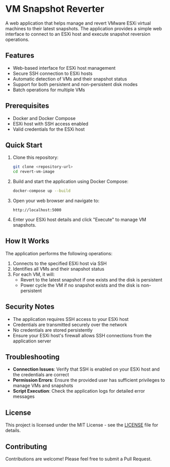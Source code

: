 # VM Snapshot Reverter

A web application that helps manage and revert VMware ESXi virtual machines to their latest snapshots. The application provides a simple web interface to connect to an ESXi host and execute snapshot reversion operations.

## Features

- Web-based interface for ESXi host management
- Secure SSH connection to ESXi hosts
- Automatic detection of VMs and their snapshot status
- Support for both persistent and non-persistent disk modes
- Batch operations for multiple VMs

## Prerequisites

- Docker and Docker Compose
- ESXi host with SSH access enabled
- Valid credentials for the ESXi host

## Quick Start

1. Clone this repository:
   ```bash
   git clone <repository-url>
   cd revert-vm-image
   ```

2. Build and start the application using Docker Compose:
   ```bash
   docker-compose up --build
   ```

3. Open your web browser and navigate to:
   ```
   http://localhost:5000
   ```

4. Enter your ESXi host details and click "Execute" to manage VM snapshots.

## How It Works

The application performs the following operations:

1. Connects to the specified ESXi host via SSH
2. Identifies all VMs and their snapshot status
3. For each VM, it will:
   - Revert to the latest snapshot if one exists and the disk is persistent
   - Power cycle the VM if no snapshot exists and the disk is non-persistent

## Security Notes

- The application requires SSH access to your ESXi host
- Credentials are transmitted securely over the network
- No credentials are stored persistently
- Ensure your ESXi host's firewall allows SSH connections from the application server

## Troubleshooting

- **Connection Issues**: Verify that SSH is enabled on your ESXi host and the credentials are correct
- **Permission Errors**: Ensure the provided user has sufficient privileges to manage VMs and snapshots
- **Script Execution**: Check the application logs for detailed error messages

## License

This project is licensed under the MIT License - see the [LICENSE](LICENSE) file for details.

## Contributing

Contributions are welcome! Please feel free to submit a Pull Request.
